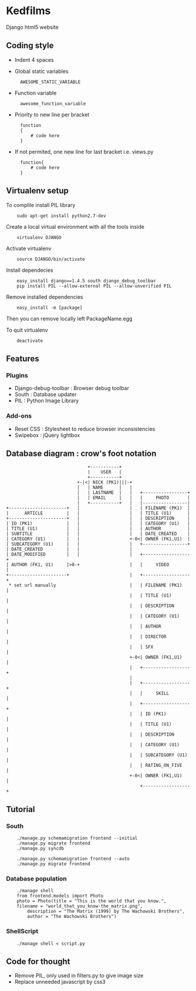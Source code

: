 # Kedfilms
Django html5 website


## Coding style
* Indent 4 spaces
* Global static variables

        AWESOME_STATIC_VARIABLE

* Function variable

        awesome_function_variable

* Priority to new line per bracket

        function
        {
            # code here
        }
        
* If not permited, one new line for last bracket i.e. views.py

        function{
            # code here
        }


## Virtualenv setup

To complile install PIL library
    
        sudo apt-get install python2.7-dev

Create a local virtual environment with all the tools inside

        virtualenv DJANGO

Activate virtualenv

        source DJANGO/bin/activate

Install dependecies

        easy_install django==1.4.5 south django_debug_toolbar 
        pip install PIL --allow-external PIL --allow-unverified PIL

Remove installed dependencies
    
        easy_install -m [package]

Then you can remove locally left PackageName.egg

To quit virtualenv

        deactivate


## Features

### Plugins
* Django-debug-toolbar : Browser debug toolbar
* South : Database updater
* PIL : Python Image Library

### Add-ons
* Reset CSS : Stylesheet to reduce browser inconsistencies
* Swipebox : jQuery lightbox


## Database diagram : crow's foot notation

                                   +-----------+                        
                                   |    USER   |                                                              
                                   +-----------+                   
                               +-|<| NICK (PK1)|||-+                                                      
                               |   | NAME      |   |                    
                               |   | LASTNAME  |   |   +-----------------+
                               |   | EMAIL     |   |   |     PHOTO       |
                               |   +-----------+   |   |-----------------| 
    +----------------------+   |                   |   | FILENAME (PK1)  |
    |      ARTICLE         |   |                   |   | TITLE (U1)      |
    +----------------------+   |                   |   | DESCRIPTION     |
    | ID (PK1)             |   |                   |   | CATEGORY (U1)   |
    | TITLE (U1)           |   |                   |   | AUTHOR          |
    | SUBTITLE             |   |                   |   | DATE_CREATED    |
    | CATEGORY (U1)        |   |                   +-0<| OWNER (FK1,U1)  |
    | SUBCATEGORY (U1)     |   |                   |   +-----------------+
    | DATE_CREATED         |   |                   |
    | DATE_MODIFIED        |   |                   |   +------------------+
    | AUTHOR (FK1, U1)     |>0-+                   |   |     VIDEO        |
    +----------------------+                       |   +------------------+
     * set url manually                            |   | FILENAME (PK1)   |
                                                   |   | TITLE (U1)       |
                                                   |   | DESCRIPTION      |
                                                   |   | CATEGORY (U1)    |
                                                   |   | AUTHOR           |
                                                   |   | DIRECTOR         |
                                                   |   | SFX              |
                                                   +-0<| OWNER (FK1,U1)   |
                                                   |   +------------------+
                                                   |
                                                   |   +------------------+
                                                   |   |     SKILL        |
                                                   |   +------------------+
                                                   |   | ID (PK1)         |
                                                   |   | TITLE (U1)       |
                                                   |   | DESCRIPTION      |
                                                   |   | CATEGORY (U1)    |
                                                   |   | SUBCATEGORY (U1) |
                                                   |   | RATING_ON_FIVE   |
                                                   +-0<| OWNER (FK1,U1)   |
                                                       +------------------+
                                                                        
                                                                        

## Tutorial

### South

        ./manage.py schemamigration frontend --initial
        ./manage.py migrate frontend
        ./manage.py syncdb

        ./manage.py schemamigration frontend --auto
        ./manage.py migrate frontend

### Database population
   
        ./manage shell
        from frontend.models import Photo
        photo = Photo(title = "This is the world that you know.", 
        filename = "world_that_you_know-the_matrix.png", 
            description = "The Matrix (1999) by The Wachowski Brothers", 
            author = "The Wachowski Brothers")


### ShellScript
    
        ./manage shell < script.py


## Code for thought

* Remove PIL, only used in filters.py to give image size
* Replace unneeded javascript by css3

